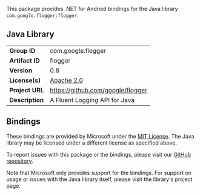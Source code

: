 This package provides .NET for Android bindings for the Java library `com.google.flogger:flogger`.

## Java Library

| | |
|-|-|
| **Group ID** | com.google.flogger |
| **Artifact ID** | flogger |
| **Version** | 0.8 |
| **License(s)** | [Apache 2.0](https://www.apache.org/licenses/LICENSE-2.0.txt) |
| **Project URL** | https://github.com/google/flogger |
| **Description** | A Fluent Logging API for Java |

## Bindings

These bindings are provided by Microsoft under the [MIT License](https://opensource.org/licenses/MIT). The Java
library may be licensed under a different license as specified above.

To report issues with this package or the bindings, please visit our [GitHub repository](https://aka.ms/android-libraries).

Note that Microsoft only provides support for the bindings. For support on
usage or issues with the Java library itself, please visit the library's project page.
